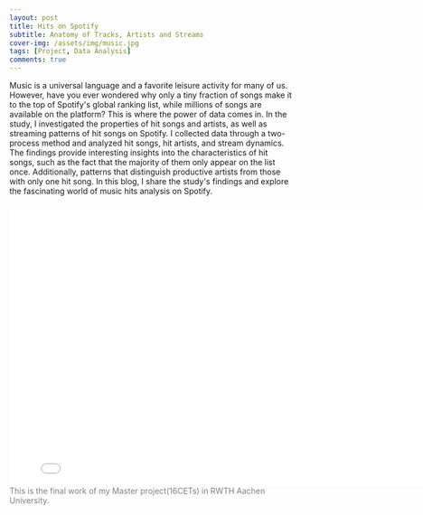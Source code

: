 ```yaml
---
layout: post
title: Hits on Spotify
subtitle: Anatomy of Tracks, Artists and Streams
cover-img: /assets/img/music.jpg
tags: [Project, Data Analysis]
comments: true
---
```


Music is a universal language and a favorite leisure activity for many of us. However, have you ever wondered why only a tiny fraction of songs make it to the top of Spotify's global ranking list, while millions of songs are available on the platform? This is where the power of data comes in. In the study, I investigated the properties of hit songs and artists, as well as streaming patterns of hit songs on Spotify. I collected data through a two-process method and analyzed hit songs, hit artists, and stream dynamics. The findings provide interesting insights into the characteristics of hit songs, such as the fact that the majority of them only appear on the list once. Additionally, patterns that distinguish productive artists from those with only one hit song. In this blog, I share the study's findings and explore the fascinating world of music hits analysis on Spotify.

<iframe src="/assets/final_report_master_project.pdf" style="width:800px; height:500px;" frameborder="0"></iframe>
<font color=gray>This is the final work of my Master project(16CETs) in RWTH Aachen University.</font>

